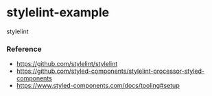 # stylelint-example
stylelint

### Reference
- https://github.com/stylelint/stylelint
- https://github.com/styled-components/stylelint-processor-styled-components
- https://www.styled-components.com/docs/tooling#setup
